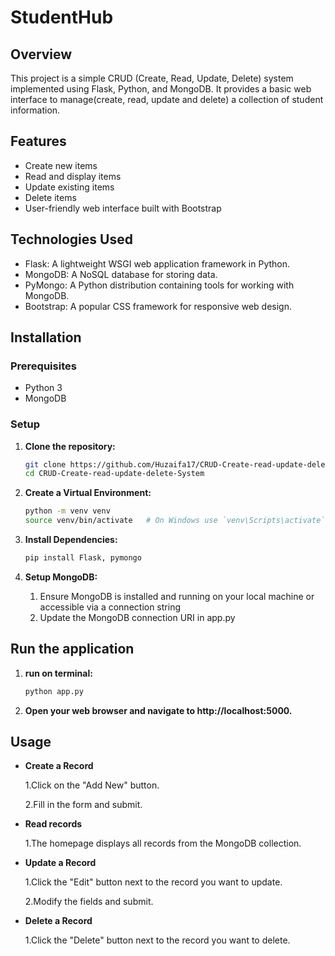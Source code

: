 # StudentHub

## Overview

This project is a simple CRUD (Create, Read, Update, Delete) system implemented using Flask, Python, and MongoDB. It provides a basic web interface to manage(create, read, update and delete) a collection of student information.

## Features

- Create new items
- Read and display items
- Update existing items
- Delete items
- User-friendly web interface built with Bootstrap

## Technologies Used

- Flask: A lightweight WSGI web application framework in Python.
- MongoDB: A NoSQL database for storing data.
- PyMongo: A Python distribution containing tools for working with MongoDB.
- Bootstrap: A popular CSS framework for responsive web design.

## Installation

### Prerequisites

- Python 3
- MongoDB

### Setup

1. **Clone the repository:**
   ```bash
   git clone https://github.com/Huzaifa17/CRUD-Create-read-update-delete-System
   cd CRUD-Create-read-update-delete-System
   
2. **Create a Virtual Environment:**
   ```bash
   python -m venv venv
   source venv/bin/activate   # On Windows use `venv\Scripts\activate`
   
3. **Install Dependencies:**
   ```bash
   pip install Flask, pymongo

4. **Setup MongoDB:**

   1. Ensure MongoDB is installed and running on your local machine or accessible via a connection string
   2. Update the MongoDB connection URI in app.py

## Run the application
1. **run on terminal:**
   ```bash
   python app.py
   
2. **Open your web browser and navigate to http://localhost:5000.**

## Usage
- **Create a Record**

  1.Click on the "Add New" button.
  
  2.Fill in the form and submit.
     
- **Read records**
  
  1.The homepage displays all records from the MongoDB collection.

- **Update a Record**
  
  1.Click the "Edit" button next to the record you want to update.
  
  2.Modify the fields and submit.

- **Delete a Record**
  
  1.Click the "Delete" button next to the record you want to delete.

